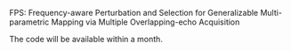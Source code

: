 FPS: Frequency-aware Perturbation and Selection for Generalizable Multi-parametric Mapping via Multiple Overlapping-echo Acquisition

The code will be available within a month.
